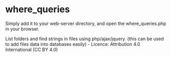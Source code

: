 # where_queries

Simply add it to your web-server directory, and open the where_queries.php in your browser.

List folders and find strings in files using php/ajax/jquery. (this can be used to add files data into databases easily) - Licence: Attribution 4.0 International (CC BY 4.0)
